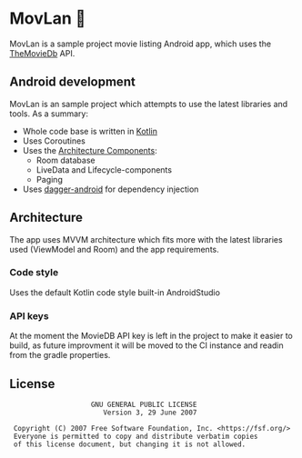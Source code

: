 
# MovLan 🎦 

MovLan is a sample project movie listing Android app, which uses the [TheMovieDb](https://www.themoviedb.org/) API.

## Android development

MovLan is an sample project which attempts to use the latest libraries and tools. As a summary:

 * Whole code base is written in [Kotlin](https://kotlinlang.org/)
 * Uses Coroutines 
 * Uses the [Architecture Components](https://developer.android.com/topic/libraries/architecture/):
    * Room database 
    * LiveData and Lifecycle-components
    * Paging
* Uses [dagger-android](https://google.github.io/dagger/android.html) for dependency injection

## Architecture
The app uses MVVM architecture which fits more with the latest libraries used (ViewModel and Room) and the app requirements.

### Code style
Uses the default Kotlin code style built-in AndroidStudio

### API keys
At the moment the MovieDB API key is left in the project to make it easier to build, as future improvment it will be moved to the CI instance and readin from the gradle properties.

## License

```
                    GNU GENERAL PUBLIC LICENSE
                       Version 3, 29 June 2007

 Copyright (C) 2007 Free Software Foundation, Inc. <https://fsf.org/>
 Everyone is permitted to copy and distribute verbatim copies
 of this license document, but changing it is not allowed.

```
